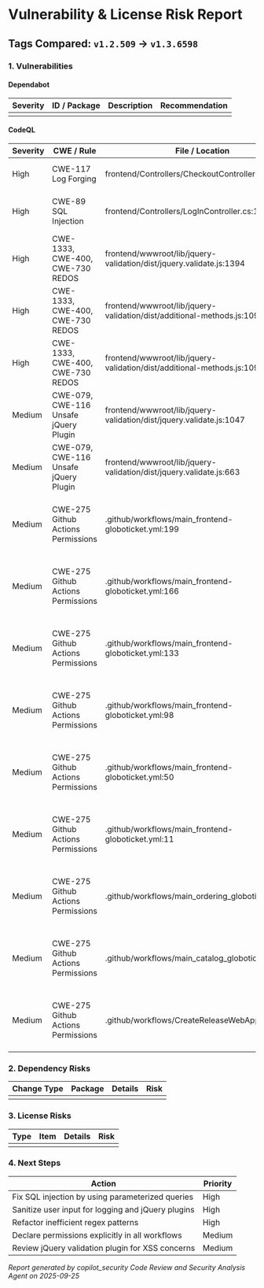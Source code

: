 # Vulnerability & License Risk Report

## Tags Compared: `v1.2.509` → `v1.3.6598`

### 1. Vulnerabilities
#### Dependabot
| Severity | ID / Package | Description | Recommendation |
|----------|--------------|-------------|----------------|
|          |              |             |                |

#### CodeQL
| Severity | CWE / Rule | File / Location | Description | Recommendation |
|----------|------------|-----------------|-------------|----------------|
| High | CWE-117 Log Forging | frontend/Controllers/CheckoutController.cs:51 | Log entry uses user input, risk of log forging | Sanitize user input for logs |
| High | CWE-89 SQL Injection | frontend/Controllers/LogInController.cs:17 | SQL query uses user-provided input, risk of SQL injection | Use parameterized queries |
| High | CWE-1333, CWE-400, CWE-730 REDOS | frontend/wwwroot/lib/jquery-validation/dist/jquery.validate.js:1394 | Inefficient regex, risk of DoS | Refactor/replace regex to avoid exponential backtracking |
| High | CWE-1333, CWE-400, CWE-730 REDOS | frontend/wwwroot/lib/jquery-validation/dist/additional-methods.js:1092 | Inefficient regex, risk of DoS | Refactor/replace regex to avoid exponential backtracking |
| High | CWE-1333, CWE-400, CWE-730 REDOS | frontend/wwwroot/lib/jquery-validation/dist/additional-methods.js:1092 | Inefficient regex, risk of DoS | Refactor/replace regex to avoid exponential backtracking |
| Medium | CWE-079, CWE-116 Unsafe jQuery Plugin | frontend/wwwroot/lib/jquery-validation/dist/jquery.validate.js:1047 | Potential XSS vulnerability in jQuery plugin | Review and sanitize options passed to plugin |
| Medium | CWE-079, CWE-116 Unsafe jQuery Plugin | frontend/wwwroot/lib/jquery-validation/dist/jquery.validate.js:663 | Potential XSS vulnerability in jQuery plugin | Review and sanitize options passed to plugin |
| Medium | CWE-275 Github Actions Permissions | .github/workflows/main_frontend-globoticket.yml:199 | Missing workflow permissions restricts GITHUB_TOKEN scope | Add explicit 'permissions' block |
| Medium | CWE-275 Github Actions Permissions | .github/workflows/main_frontend-globoticket.yml:166 | Missing workflow permissions restricts GITHUB_TOKEN scope | Add explicit 'permissions' block |
| Medium | CWE-275 Github Actions Permissions | .github/workflows/main_frontend-globoticket.yml:133 | Missing workflow permissions restricts GITHUB_TOKEN scope | Add explicit 'permissions' block |
| Medium | CWE-275 Github Actions Permissions | .github/workflows/main_frontend-globoticket.yml:98 | Missing workflow permissions restricts GITHUB_TOKEN scope | Add explicit 'permissions' block |
| Medium | CWE-275 Github Actions Permissions | .github/workflows/main_frontend-globoticket.yml:50 | Missing workflow permissions restricts GITHUB_TOKEN scope | Add explicit 'permissions' block |
| Medium | CWE-275 Github Actions Permissions | .github/workflows/main_frontend-globoticket.yml:11 | Missing workflow permissions restricts GITHUB_TOKEN scope | Add explicit 'permissions' block |
| Medium | CWE-275 Github Actions Permissions | .github/workflows/main_ordering_globoticket.yml:14 | Missing workflow permissions restricts GITHUB_TOKEN scope | Add explicit 'permissions' block |
| Medium | CWE-275 Github Actions Permissions | .github/workflows/main_catalog_globoticket.yml:11 | Missing workflow permissions restricts GITHUB_TOKEN scope | Add explicit 'permissions' block |
| Medium | CWE-275 Github Actions Permissions | .github/workflows/CreateReleaseWebApp.yaml:6 | Missing workflow permissions restricts GITHUB_TOKEN scope | Add explicit 'permissions' block |


### 2. Dependency Risks
| Change Type | Package | Details | Risk |
|-------------|---------|---------|------|
|              |         |         |      |

### 3. License Risks
| Type | Item | Details | Risk |
|------|------|---------|------|
|              |        |        |      |

### 4. Next Steps
| Action | Priority |
|--------|----------|
| Fix SQL injection by using parameterized queries | High |
| Sanitize user input for logging and jQuery plugins | High |
| Refactor inefficient regex patterns | High |
| Declare permissions explicitly in all workflows | Medium |
| Review jQuery validation plugin for XSS concerns | Medium |

_Report generated by copilot_security Code Review and Security Analysis Agent on 2025-09-25_